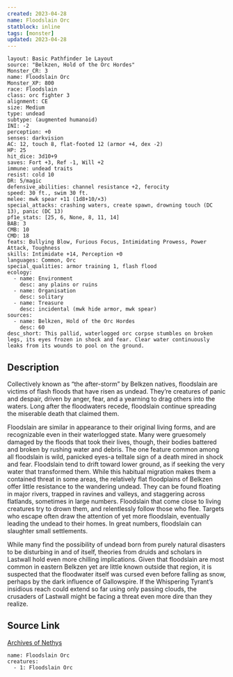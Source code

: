 ```yaml
---
created: 2023-04-28
name: Floodslain Orc
statblock: inline
tags: [monster]
updated: 2023-04-28
---
```

```statblock
layout: Basic Pathfinder 1e Layout
source: "Belkzen, Hold of the Orc Hordes"
Monster_CR: 3
name: Floodslain Orc
Monster_XP: 800
race: Floodslain
class: orc fighter 3
alignment: CE
size: Medium
type: undead
subtype: (augmented humanoid)
INI: -2
perception: +0
senses: darkvision
AC: 12, touch 8, flat-footed 12 (armor +4, dex -2)
HP: 25
hit_dice: 3d10+9
saves: Fort +3, Ref -1, Will +2
immune: undead traits
resist: cold 10
DR: 5/magic
defensive_abilities: channel resistance +2, ferocity
speed: 30 ft., swim 30 ft.
melee: mwk spear +11 (1d8+10/×3)
special_attacks: crashing waters, create spawn, drowning touch (DC 13), panic (DC 13)
pf1e_stats: [25, 6, None, 8, 11, 14]
BAB: 3
CMB: 10
CMD: 18
feats: Bullying Blow, Furious Focus, Intimidating Prowess, Power Attack, Toughness
skills: Intimidate +14, Perception +0
languages: Common, Orc
special_qualities: armor training 1, flash flood
ecology:
  - name: Environment
    desc: any plains or ruins
  - name: Organisation
    desc: solitary
  - name: Treasure
    desc: incidental (mwk hide armor, mwk spear)
sources:
  - name: Belkzen, Hold of the Orc Hordes
    desc: 60
desc_short: This pallid, waterlogged orc corpse stumbles on broken legs, its eyes frozen in shock and fear. Clear water continuously leaks from its wounds to pool on the ground.
```
## Description
Collectively known as “the after-storm” by Belkzen natives, floodslain are victims of flash floods that have risen as undead. They’re creatures of panic and despair, driven by anger, fear, and a yearning to drag others into the waters. Long after the floodwaters recede, floodslain continue spreading the miserable death that claimed them.

Floodslain are similar in appearance to their original living forms, and are recognizable even in their waterlogged state. Many were gruesomely damaged by the floods that took their lives, though, their bodies battered and broken by rushing water and debris. The one feature common among all floodslain is wild, panicked eyes-a telltale sign of a death mired in shock and fear. Floodslain tend to drift toward lower ground, as if seeking the very water that transformed them. While this habitual migration makes them a contained threat in some areas, the relatively flat floodplains of Belkzen offer little resistance to the wandering undead. They can be found floating in major rivers, trapped in ravines and valleys, and staggering across flatlands, sometimes in large numbers. Floodslain that come close to living creatures try to drown them, and relentlessly follow those who flee. Targets who escape often draw the attention of yet more floodslain, eventually leading the undead to their homes. In great numbers, floodslain can slaughter small settlements.

While many find the possibility of undead born from purely natural disasters to be disturbing in and of itself, theories from druids and scholars in Lastwall hold even more chilling implications. Given that floodslain are most common in eastern Belkzen yet are little known outside that region, it is suspected that the floodwater itself was cursed even before falling as snow, perhaps by the dark influence of Gallowspire. If the Whispering Tyrant’s insidious reach could extend so far using only passing clouds, the crusaders of Lastwall might be facing a threat even more dire than they realize.
## Source Link
[Archives of Nethys](https://aonprd.com/MonsterDisplay.aspx?ItemName=Floodslain%20Orc)
```encounter-table
name: Floodslain Orc
creatures:
  - 1: Floodslain Orc
```
